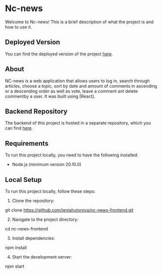 # Nc-news

Welcome to Nc-news! This is a brief description of what the project is and how to use it.

## Deployed Version

You can find the deployed version of the project [here](https://65f428091bcfa47d2e7c4d28--news-nc-news.netlify.app/articles).

## About

NC-news is a web application that allows users to log in, search through articles, choose a topic, sort by date and amount of comments in ascending or a descending order as well as vote, leave a comment ant delete commentby a user. It was built using [React].

## Backend Repository

The backend of this project is hosted in a separate repository, which you can find [here](https://github.com/jeniahutorova/nc-news.git).

## Requirements

To run this project locally, you need to have the following installed:

- Node.js (minimum version 20.10.0)

## Local Setup

To run this project locally, follow these steps:

1. Clone the repository:

git clone https://github.com/jeniahutorova/nc-news-frontend.git

2. Navigate to the project directory:

cd nc-news-frontend

3. Install dependencies:

npm install

4. Start the development server:

npm start
